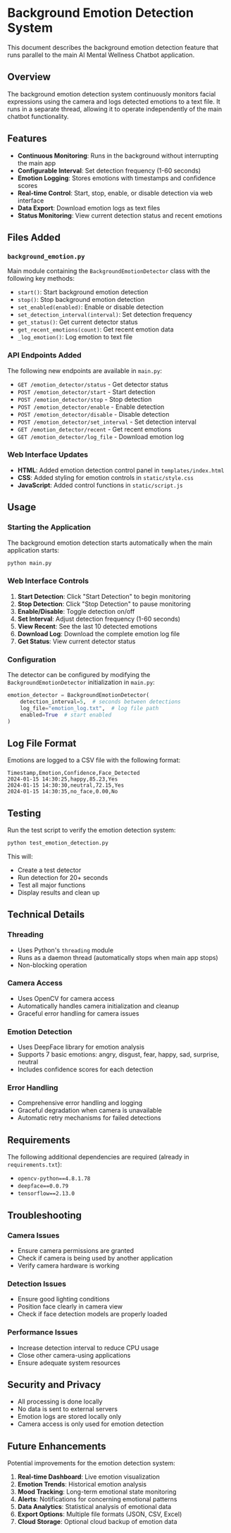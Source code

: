# Background Emotion Detection System

This document describes the background emotion detection feature that runs parallel to the main AI Mental Wellness Chatbot application.

## Overview

The background emotion detection system continuously monitors facial expressions using the camera and logs detected emotions to a text file. It runs in a separate thread, allowing it to operate independently of the main chatbot functionality.

## Features

- **Continuous Monitoring**: Runs in the background without interrupting the main app
- **Configurable Interval**: Set detection frequency (1-60 seconds)
- **Emotion Logging**: Stores emotions with timestamps and confidence scores
- **Real-time Control**: Start, stop, enable, or disable detection via web interface
- **Data Export**: Download emotion logs as text files
- **Status Monitoring**: View current detection status and recent emotions

## Files Added

### `background_emotion.py`
Main module containing the `BackgroundEmotionDetector` class with the following key methods:

- `start()`: Start background emotion detection
- `stop()`: Stop background emotion detection
- `set_enabled(enabled)`: Enable or disable detection
- `set_detection_interval(interval)`: Set detection frequency
- `get_status()`: Get current detector status
- `get_recent_emotions(count)`: Get recent emotion data
- `_log_emotion()`: Log emotion to text file

### API Endpoints Added

The following new endpoints are available in `main.py`:

- `GET /emotion_detector/status` - Get detector status
- `POST /emotion_detector/start` - Start detection
- `POST /emotion_detector/stop` - Stop detection
- `POST /emotion_detector/enable` - Enable detection
- `POST /emotion_detector/disable` - Disable detection
- `POST /emotion_detector/set_interval` - Set detection interval
- `GET /emotion_detector/recent` - Get recent emotions
- `GET /emotion_detector/log_file` - Download emotion log

### Web Interface Updates

- **HTML**: Added emotion detection control panel in `templates/index.html`
- **CSS**: Added styling for emotion controls in `static/style.css`
- **JavaScript**: Added control functions in `static/script.js`

## Usage

### Starting the Application

The background emotion detection starts automatically when the main application starts:

```bash
python main.py
```

### Web Interface Controls

1. **Start Detection**: Click "Start Detection" to begin monitoring
2. **Stop Detection**: Click "Stop Detection" to pause monitoring
3. **Enable/Disable**: Toggle detection on/off
4. **Set Interval**: Adjust detection frequency (1-60 seconds)
5. **View Recent**: See the last 10 detected emotions
6. **Download Log**: Download the complete emotion log file
7. **Get Status**: View current detector status

### Configuration

The detector can be configured by modifying the `BackgroundEmotionDetector` initialization in `main.py`:

```python
emotion_detector = BackgroundEmotionDetector(
    detection_interval=5,  # seconds between detections
    log_file="emotion_log.txt",  # log file path
    enabled=True  # start enabled
)
```

## Log File Format

Emotions are logged to a CSV file with the following format:

```
Timestamp,Emotion,Confidence,Face_Detected
2024-01-15 14:30:25,happy,85.23,Yes
2024-01-15 14:30:30,neutral,72.15,Yes
2024-01-15 14:30:35,no_face,0.00,No
```

## Testing

Run the test script to verify the emotion detection system:

```bash
python test_emotion_detection.py
```

This will:
- Create a test detector
- Run detection for 20+ seconds
- Test all major functions
- Display results and clean up

## Technical Details

### Threading
- Uses Python's `threading` module
- Runs as a daemon thread (automatically stops when main app stops)
- Non-blocking operation

### Camera Access
- Uses OpenCV for camera access
- Automatically handles camera initialization and cleanup
- Graceful error handling for camera issues

### Emotion Detection
- Uses DeepFace library for emotion analysis
- Supports 7 basic emotions: angry, disgust, fear, happy, sad, surprise, neutral
- Includes confidence scores for each detection

### Error Handling
- Comprehensive error handling and logging
- Graceful degradation when camera is unavailable
- Automatic retry mechanisms for failed detections

## Requirements

The following additional dependencies are required (already in `requirements.txt`):

- `opencv-python==4.8.1.78`
- `deepface==0.0.79`
- `tensorflow==2.13.0`

## Troubleshooting

### Camera Issues
- Ensure camera permissions are granted
- Check if camera is being used by another application
- Verify camera hardware is working

### Detection Issues
- Ensure good lighting conditions
- Position face clearly in camera view
- Check if face detection models are properly loaded

### Performance Issues
- Increase detection interval to reduce CPU usage
- Close other camera-using applications
- Ensure adequate system resources

## Security and Privacy

- All processing is done locally
- No data is sent to external servers
- Emotion logs are stored locally only
- Camera access is only used for emotion detection

## Future Enhancements

Potential improvements for the emotion detection system:

1. **Real-time Dashboard**: Live emotion visualization
2. **Emotion Trends**: Historical emotion analysis
3. **Mood Tracking**: Long-term emotional state monitoring
4. **Alerts**: Notifications for concerning emotional patterns
5. **Data Analytics**: Statistical analysis of emotional data
6. **Export Options**: Multiple file formats (JSON, CSV, Excel)
7. **Cloud Storage**: Optional cloud backup of emotion data
